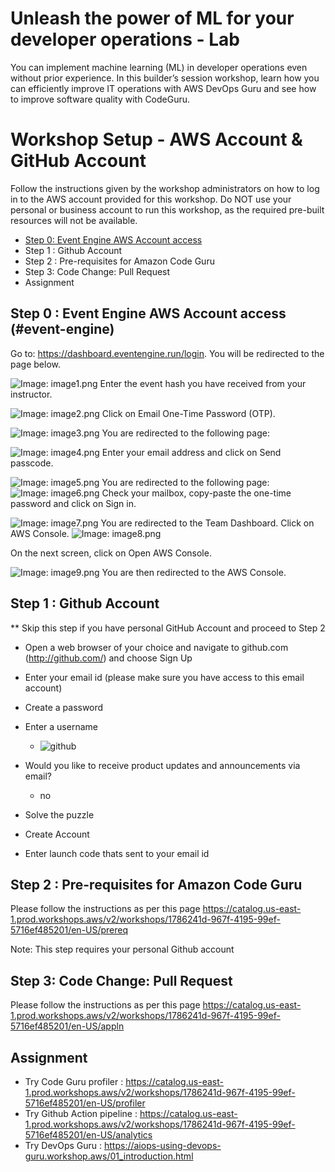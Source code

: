 # Unleash the power of ML for your developer operations - Lab

You can implement machine learning (ML) in developer operations even without prior experience. In this builder’s session workshop, learn how you can efficiently improve IT operations with AWS DevOps Guru and see how to improve software quality with CodeGuru.

# Workshop Setup - AWS Account & GitHub Account

Follow the instructions given by the workshop administrators on how to log in to the AWS account provided for this workshop. Do NOT use your personal or business account to run this workshop, as the required pre-built resources will not be available. 

* [Step 0: Event Engine AWS Account access](#event-engine)
* Step 1 : Github Account
* Step 2 : Pre-requisites for Amazon Code Guru
* Step 3: Code Change: Pull Request
* Assignment


## Step 0 :  Event Engine AWS Account access (#event-engine)

Go to: https://dashboard.eventengine.run/login. You will be redirected to the page below.

![Image: image1.png](images/image1.png)
Enter the event hash you have received from your instructor.

![Image: image2.png](images/image2.png)
Click on Email One-Time Password (OTP).

![Image: image3.png](images/image3.png)
You are redirected to the following page:

![Image: image4.png](images/image4.png)
Enter your email address and click on Send passcode.

![Image: image5.png](images/image5.png)
You are redirected to the following page:
![Image: image6.png](images/image6.png)
Check your mailbox, copy-paste the one-time password and click on Sign in.

![Image: image7.png](images/image7.png)
You are redirected to the Team Dashboard. Click on AWS Console.
![Image: image8.png](images/image8.png)

On the next screen, click on Open AWS Console.

![Image: image9.png](images/image9.png)
You are then redirected to the AWS Console.


## Step 1 :  Github Account

** Skip this step if you have personal GitHub Account and proceed to Step 2

* Open a web browser of your choice and navigate to github.com (http://github.com/) and choose Sign Up
* Enter your email id (please make sure you have access to this email account)
* Create a password
* Enter a username
    * ![github](images/github_create_page.png)

* Would you like to receive product updates and announcements via email? 
    * no
* Solve the puzzle 
* Create Account
* Enter launch code thats sent to your email id


## Step 2 : Pre-requisites for Amazon Code Guru
Please follow the instructions as per this page https://catalog.us-east-1.prod.workshops.aws/v2/workshops/1786241d-967f-4195-99ef-5716ef485201/en-US/prereq

Note: This step requires your personal Github account



## Step 3: Code Change: Pull Request

Please follow the instructions as per this page https://catalog.us-east-1.prod.workshops.aws/v2/workshops/1786241d-967f-4195-99ef-5716ef485201/en-US/appln


## Assignment

* Try Code Guru profiler : https://catalog.us-east-1.prod.workshops.aws/v2/workshops/1786241d-967f-4195-99ef-5716ef485201/en-US/profiler
* Try Github Action pipeline : https://catalog.us-east-1.prod.workshops.aws/v2/workshops/1786241d-967f-4195-99ef-5716ef485201/en-US/analytics
* Try DevOps Guru : https://aiops-using-devops-guru.workshop.aws/01_introduction.html



